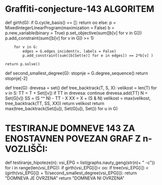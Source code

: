 # Graffiti-conjecture-143 ALGORITEM

def girth(G):
    if G.cycle_basis() == []:
        return oo
    else:
        p = MixedIntegerLinearProgram(maximization = False)
        b = p.new_variable(binary = True)
        p.set_objective(sum([b[v] for v in G]))
        p.add_constraint(sum([b[v] for v in G]) >= 1)

        for v in G:
            edges = G.edges_incident(v, labels = False)
            p.add_constraint(sum([b[Set(e)] for e in edges]) == 2*b[v] )

    return p.solve()

def second_smallest_degree(G):
     stopnje = G.degree_sequence()
     return stopnje[-2]

def tree(G):
    drevesa = set()
    def tree_backtrack(T, S, X):
        velikost = len(T)
        for v in S:
            TT = T + Set([v])
            if TT in drevesa:
                continue
            drevesa.add(TT)
            N = Set(G[v])
            SS = (S ^^ N) - TT - X
            XX = X + (S & N)
            velikost = max(velikost, tree_backtrack(TT, SS, XX))
        return velikost
    return max(tree_backtrack(Set([u]), Set(G[u]), Set()) for u in G)


# TESTIRANJE DOMNEVE 143 ZA ENOSTAVNEN POVEZAN GRAF Z n-VOZLIŠČI:

def testiranje_hipoteze(n):
    vsi_EPG = list(graphs.nauty_geng(str(n)+ " -c"))
    for i in range(len(vsi_EPG)):
        if girth(vsi_EPG[i])< oo:
            if tree(vsi_EPG[i]) < (girth(vsi_EPG[i]) + 1)/second_smallest_degree(vsi_EPG[i]):
                return "DOMNEVA JE OVRZENA"
    return "DOMNEVA NI OVRZENA"

